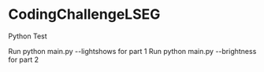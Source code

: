 # CodingChallengeLSEG

Python Test

Run python main.py --lightshows for part 1
Run python main.py --brightness for part 2